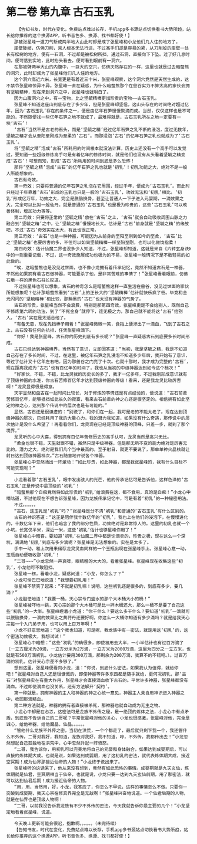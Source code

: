 # 第二卷 第九章 古石玉乳
        【告知书友，时代在变化，免费站点难以长存，手机app多书源站点切换看书大势所趋，站长给你推荐的这个换源APP，听书音色多、换源、找书都好使！】
       那被张星峰一道刀气斩成两半地大山此时却是成了张星峰和小龙他们几人住的地方了。
       崖壁陡峭，仿佛刀削，常人根本无法行进，不过高手们却是容易的紧，从刀削般的崖壁一处长有松树的地方，便有一石洞，不过却是被松树所挡，通过石洞，直接向下下坠。过了好几息时间，便可落到实地，此时抬头看去，便可看到眼前有一洞穴。
       在那被劈两半大山的内腹中，一巨大的空穴，仿佛天然存在的一样，这里也就是过去暗螫熊的洞穴，此时却成为了张星峰他们几人住的地方。
       这个洞穴高近六米，长宽更是有着近三十米，张星峰观察，这个洞穴竟然是天然生成的，这不禁令张星峰惊异不异。张星峰一直在疑惑，为什么暗螫熊那个在兽谷实力不算太高的家伙会拥有坚毓精棒，现在来到洞穴之中，张星峰也就明白了。
       因为山腹洞穴之中，有一宝物，比之坚毓精棒更加珍贵的宝物——古石玉乳。
       张星峰不知道这座山到底存在了多少年，但是张星峰却坚信，这山头存在的时间绝对超过亿年，因为‘古石玉乳’存在的条件之一，便是由亿年石笋慢慢聚滴而成。当然，仅仅这样也是不可能的，不然随便找一些亿年石笋之地不就成了，最难得就是，古石玉乳所在之地一定要有一块‘古石’！
       ‘古石’当然不是古老的石头，而是‘坚毓之精’经过亿年石笋之乳不断的浸泡，度过无数年，坚毓之精才会从至阳至刚成为至柔的‘古石’。而那浸泡‘古石’的亿年石笋之乳也就成为了‘古石玉乳’。
       将‘坚毓之精’泡成‘古石’所耗用的时间根本就没法计算，历史上还没有一个高手可以发觉过，要知道一些超级修炼高手可是有着亿年的修炼时间，就是他们也没有从头看着坚毓之精变成‘古石’！可想而知，形成‘古石’所耗用的时间到底是多么恐怖！
       那将‘坚毓之精’泡成‘古石’的亿年石笋之乳也就是‘初乳’！初乳功能之大，绝对不是一般人所能想象的。
       古石有奇效。
       第一奇效：只要将普通的亿年石笋之乳泡在它周围，经过千年，便成为‘古石玉乳’。而此时只经过千年靠着‘古石’形成的玉乳也只是一般的‘古石玉乳’，功效无法和‘初乳’相比。‘初乳’形成亿万年，功效之大，完全是脱胎换骨，甚至让普通人一下子进入元婴期，一滴效果之大，完全可以比拟一般仙丹。就是普通的‘古石玉乳’也是极为珍贵的，这些‘古石玉乳’可以改善体制，增加功力等等。
       第二奇效：只要将正常的‘坚毓之精’放在‘古石’之上，‘古石’就会自动吸收周围山脉之力融合到‘坚毓之精’之中，让‘坚毓之精’慢慢地长大。估计是‘古石’前身就是‘坚毓之精’的缘故吧，不过‘古石’奇效实在太大，有此也很正常。
       第三奇效：‘古石’也是一种神器，可能因为从前身的至阳至刚到如今的至柔，‘古石’比之‘坚毓之精’也要厉害的多，不但可以如同坚毓精棒一样至阳至刚，也可以化做饶指柔！
       第四奇效：估计仙魔二界也没多少人知道，不过，张星峰却知道，这就是来自《六转玄身诀》中的一则重要记载，不过，这一奇效施展成功也极为的不易，张星峰一般情况下是不敢轻易的如此做的。
       “唉，这暗螫熊也是没见过世面，也不像小龙拥有着传承记忆，竟然不知道古石是一神器，不然他如果拥有着古石做神器，可能要杀了他，是非常苦难的事情了！”张星峰看着眼前，仿佛石墩一样的黑色石柱长叹道。
       不过张星峰也可以想象，古石的神奇怎么是暗螫熊这样一直生活在兽谷，没见过世面的家伙所能想象呢？估计那暗螫熊看到‘古石’上的正长大的‘坚毓精棒’估计就快乐疯了爸。毕竟和金光闪闪的‘坚毓精棒’相比较，那黝黑的‘古石’也太没有神器的气势了。
       古石的珍贵，张星峰当然不会浪费，特别是那第四奇效，张星峰更是不会给别人，既然自己不修炼第六转的功法，到了‘不死金身’就停下，连无极之力，那自己就不能将这‘古石’给别人。‘古石’实在是太适合他了。
       “有备无患，现在先挡棒子用着！”张星峰微微一笑，食指上便渗出了一滴血，飞到了古石之上，古石没有任何的抗拒，任凭张星峰滴下。
       “你好！我是张星峰，古石你的历史到底有多长呢？”张星峰一直疑惑古石到底要多长时间形成。
       古石已经达到神器境界，当然有了意识，立即回答道：“当初，我是坚毓之精，我是不知道自己存在了多长时间，不过，在这里，被亿年石笋之乳浸泡不知道多少年后，我开始有了意识，等过了估计又十亿年左右吧。因为那兽谷之门亮了十次。也就十那时，我才成为完整的‘古石’，现在距离我成为‘古石’也有百亿年的时间了，我也从当初的中级神器达到如今这个档次！”
       “好家伙，不错，不错，比龙灵我的历史长的多了，我才一亿多年，不过我刚形成意识就有了顶级神器的水准，你古石苦修百亿年才达到顶级神器的等级！看来，还是我龙灵比较厉害啊！”龙灵显得很是得意。
       天宇显然和盘古在一起时间比较长，对于修炼的事情还是有点经验的，便说道：“古石前辈苦修百亿年，能够抵挡如此长久的寂寞，看来古石前辈的神之心还是很坚定的。相信拥有如此坚定的神之心，达到那个传说中的层次也是有可能的。”
       显然，古石还是很谦虚的：“别说了，和你们在一起，我可是老的不能太老了。现在达到顶级神器的层次，已经耗用了我的大量心力，我的潜力我知道，如果没有什么奇遇，那传说中的层次估计是没什么希望了！再看看你们，龙灵现在已经是顶级神器的顶峰，只差一步，就到了那个境界。”
       龙灵听的心中大喜，得到拥有百亿年苦修历史的高手认可，龙灵当然是高兴无比。
       “柔金也很不错，天生就很不错，虽然只是中级神器，但是那无所不变的能力绝对是厉害无比的。潜力之大，绝对是我们几个当中最高的。至于射日，就更不要说了，那单单神火晶核就让射日达到顶级神器档次。”古石随意地评说各个神器。
       张星峰心中忽然涌出一阵激动：“如此珍贵，如此神器，都是我张星峰的，我有什么目标不可能实现呢？”
       ————————
       小龙看着那‘古石玉乳’，眼中发出骇人的光芒，他的传承记忆可是告诉他，这样色泽的‘古石玉乳’正是传说中最顶级的‘初乳’！
       “暗螫熊那个白痴竟然将如此珍贵的‘初乳’给浪费在这，都不食用，真的是白痴！”小龙心中嘀咕道，不过他现在不想告诉张星峰，因为龙族传承记忆中，可是有着‘初乳’的一种秘密用法。
       不过。。。。。。
       “古石，这玉乳是‘初乳’吗？”张星峰是分不清‘初乳’和普通的‘古石玉乳’有什么区别的。
       古石的神识答道：“这正是陪伴我十数亿年的‘初乳’，我也上在他们的浸泡下，在慢慢进化的，十数亿年下来，他们也暗含了我的部分性质，功效绝对是非常惊人的。这里的初乳也就一个小坑，长宽仅半米，深近一米，这些‘初乳’估计也够星峰你用了！”
       张星峰心中暗喜，要知道‘初乳’在仙魔二界中都是论滴卖的，珍贵之极，现在这么一个深坑，满满地‘初乳’到底有多少滴呢？张星峰是无法想象的。实在是太多了。
       手中一动，和上次用来储存龙灵灵血同样的一个玉瓶出现在张星峰手上。张星峰心意一动，玉瓶自动便吸收那‘初乳’！
       “二哥~~~”小龙忽然一声哀嚎，眼睛瞪的大大的，看着张星峰。张星峰现在收集这些‘初乳’，小龙他可不敢阻挡。
       张星峰一楞，看着小龙，疑惑问道：“小龙，你怎么了？”
       小龙可怜巴巴地说道：“我想要初乳用！”
       张星峰不禁笑了起来：“不就是初乳嘛！说吧，这些初乳还是很多的，到底有多少，要几滴？”
       小龙胆怯地道：“我要一桶，天心宗专门盛水的那个大木桶大小的桶！”
       张星峰被吓地一跳，天心宗的那个大木桶可是比一拌木桶还大，那么一桶不是要了自己这些‘初乳’的一大半。张星峰瞪着小龙道：“你干什么？要这么多干什么？要知道‘初乳’一滴就可以脱胎换骨，一滴的效果比之黄荇丹还要好啊，你这么一大桶你知道有多少滴吗？就是给我天心宗每一个入门弟子用，也可以用上百万年啊！”
       小龙不好意思地道：“这个我也知道，可是呢，我龙族中有一密法，就是用这‘初乳’的，这个密法功效极大，我想试试！”
       张星峰心中暗想：“这些‘初乳’的确很多，即使被用去大半，一小半估计也有过百万滴了（一立方厘米为20滴，一立方分米为2万滴，一立方米为2000万滴，这里为四分之一立方米，也就是有500万滴初乳，小龙估计要用300万滴，那剩余为200万滴，我算不的不错吧。）。过百万滴的初乳，估计天心宗差不多够了。”
       想到这里，张星峰便看向小龙，道：“你说，到底什么密法，如果我认为值得，就给你吧！”张星峰对自己人还是很慷慨的，即使神器等许多东西都是随手就给，更何况初乳，那‘古石’对张星峰实在有重大作用，张星峰才会直接滴血收下古石的。平常许多神器，张星峰都没有滴血。不过即使滴血也没关系，还有方法解开‘契约’。
       第一种就是，拥有神器的主人和神器的神之心统一意见，神器主人亲自用神识进入神器之中，收回那滴精血。
       第二种方法就是，神器的拥有者直接被杀死，那神器也就自动成为无主之物。
       小龙心中却是在忐忑，这密法可是龙族不外传之秘，是一绝顶的炼体之法，小龙心中有点矛盾，到底告不告诉自己的二哥呢？平常张星峰对他的关心，小龙也很感激，张星峰对他，完全是诚心，给他神器，给他魔晶，仙晶。。。。。。
       “管他什么龙族不外传之密，当初在洪荒，一个个都走了，最后就只剩下我一个，我还管什么不外传。二哥对我好，我知道，龙族对我好，我不知道，哼，不外传，我都传出去！”小龙忽然想起自己孤独地在洪荒中，心中忽然升起一阵愤怒。
       “二哥，我告诉你，用初乳可以完美地将自己的元婴和身体融合，如果达到成婴期后，可以直接的炼体期大成。也就是说，如果达到成婴期，用了这初乳的密法，就代表炼体期大成，接近空冥期！成为仙界那接近仙帝的人物！”小龙终于说出来了。
       张星峰听的这话呆了，他从来没有想到，竟然有如此恐怖的事情。成婴期就是九天玄仙，炼体期就是仙君，空冥期相当于仙帝，也就是说，小龙只要一达到九天玄仙前期，用了那密法，就可以达到仙君后期！成为接近仙帝的人物。
       “用，用，当然用，好，小龙，我答应了，你怎么不早说，这样的事情怎么不做。只要你一突破到成婴期，我天心宗在修真界完全是无敌啊！”张星峰兴奋地说道。一个仙君后期的人物，就是在仙界也是顶级人物啊！
       “二哥，以前我没告诉我龙族有不少不外传的密法，今天我就告诉你最主要的几个！”小龙坚定地看着张星峰，说道。
       ——————————————
       今天晚上更新可能会很迟，抱歉啊。。。。。。（未完待续）
       【告知书友，时代在变化，免费站点难以长存，手机app多书源站点切换看书大势所趋，站长给你推荐的这个换源APP，听书音色多、换源、找书都好使！】
